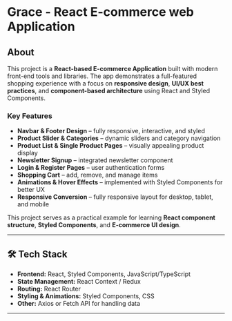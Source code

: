 # Grace - React E-commerce web Application

## About
This project is a **React-based E-commerce Application** built with modern front-end tools and libraries. The app demonstrates a full-featured shopping experience with a focus on **responsive design**, **UI/UX best practices**, and **component-based architecture** using React and Styled Components.

### Key Features
- **Navbar & Footer Design** – fully responsive, interactive, and styled
- **Product Slider & Categories** – dynamic sliders and category navigation
- **Product List & Single Product Pages** – visually appealing product display
- **Newsletter Signup** – integrated newsletter component
- **Login & Register Pages** – user authentication forms
- **Shopping Cart** – add, remove, and manage items
- **Animations & Hover Effects** – implemented with Styled Components for better UX
- **Responsive Conversion** – fully responsive layout for desktop, tablet, and mobile

This project serves as a practical example for learning **React component structure**, **Styled Components**, and **E-commerce UI design**.

---

## 🛠️ Tech Stack
- **Frontend:** React, Styled Components, JavaScript/TypeScript
- **State Management:** React Context / Redux
- **Routing:** React Router
- **Styling & Animations:** Styled Components, CSS
- **Other:** Axios or Fetch API for handling data

---


